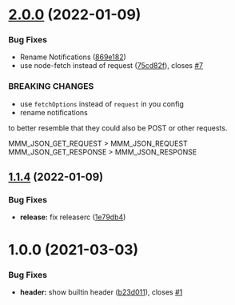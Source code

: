 # [2.0.0](https://github.com/DanielHabenicht/MMM-json/compare/v1.1.4...v2.0.0) (2022-01-09)


### Bug Fixes

* Rename Notifications ([869e182](https://github.com/DanielHabenicht/MMM-json/commit/869e1828f886e0a0e87f54eb726d84a4a4b62ba8))
* use node-fetch instead of request ([75cd82f](https://github.com/DanielHabenicht/MMM-json/commit/75cd82f314dfc6601e51ad81ae3af8aee949f63e)), closes [#7](https://github.com/DanielHabenicht/MMM-json/issues/7)


### BREAKING CHANGES

* use `fetchOptions` instead of `request` in you config
* rename notifications

to better resemble that they could also be POST or other requests.

MMM_JSON_GET_REQUEST > MMM_JSON_REQUEST
MMM_JSON_GET_RESPONSE > MMM_JSON_RESPONSE

## [1.1.4](https://github.com/DanielHabenicht/MMM-json/compare/v1.1.3...v1.1.4) (2022-01-09)


### Bug Fixes

* **release:** fix releaserc ([1e79db4](https://github.com/DanielHabenicht/MMM-json/commit/1e79db40581f5cee33f1902443e62419a948510e))

# 1.0.0 (2021-03-03)


### Bug Fixes

* **header:** show builtin header ([b23d011](https://github.com/DanielHabenicht/MMM-json/commit/b23d011914edfcd43d472f8377b79b38283c353c)), closes [#1](https://github.com/DanielHabenicht/MMM-json/issues/1)
